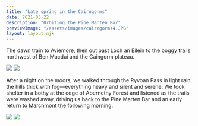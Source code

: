 ```yaml
---
title: "Late spring in the Cairngorms"
date: 2021-05-22
description: "Orbiting the Pine Marten Bar"
previewImage: "/assets/images/cairngorms4.JPG"
layout: layout.njk
---
```

The dawn train to Aviemore, then out past Loch an Eilein to the boggy trails northwest of Ben Macdui and the Caingorm plateau.

![](/shoreleave/assets/images/cairngorms1.JPG)
![](/shoreleave/assets/images/cairngorms2.JPG)

After a night on the moors, we walked through the Ryvoan Pass in light rain, the hills thick with fog—everything heavy and silent and serene. We took shelter in a bothy at the edge of Abernethy Forest and listened as the trails were washed away, driving us back to the Pine Marten Bar and an early return to Marchmont the following morning. 

![](/shoreleave/assets/images/cairngorms3.JPG)
![](/shoreleave/assets/images/cairngorms4.JPG)

